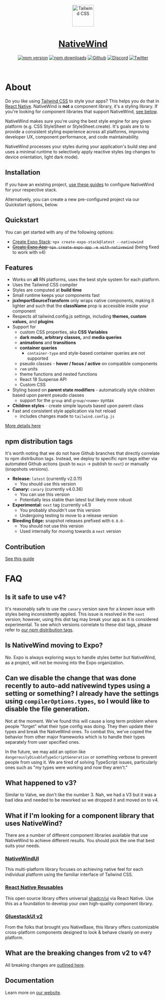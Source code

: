 <div align="center">
<p align="center">
  <a href="https://nativewind.dev" target="_blank">
    <img src="https://nativewind.dev/img/logo.svg" alt="Tailwind CSS" width="70" height="70">
    <h1 align="center" style="color:red;">NativeWind</h1>
  </a>
</p>

[![npm version](https://img.shields.io/npm/v/nativewind)](https://www.npmjs.com/package/nativewind)
[![npm downloads](https://img.shields.io/npm/dw/nativewind)](https://www.npmjs.com/package/nativewind)
[![Github](https://img.shields.io/github/license/marklawlor/nativewind)](https://github.com/nativewind/nativewind)
[![Discord](https://img.shields.io/discord/968718419904057416?logo=discord&logoColor=ffffff&label=Discord&color=%235865F2)](https://discord.gg/ypNakAFQ65)
[![Twitter](https://img.shields.io/twitter/follow/nativewindcss?link=https%3A%2F%2Fx.com%2Ftailwindcss)](https://x.com/nativewindcss)

</div>
<br />

# About

Do you like using [Tailwind CSS](https://tailwindcss.com) to style your apps? This helps you do that in [React Native](https://reactnative.dev). NativeWind is **not** a component library, it's a styling library. If you're looking for component libraries that support NativeWind, [see below](https://github.com/nativewind/nativewind/tree/%40danstepanov/docs-v4.1?tab=readme-ov-file#what-if-im-looking-for-a-component-library-that-uses-nativewind).

NativeWind makes sure you're using the best style engine for any given platform (e.g. CSS StyleSheet or StyleSheet.create). It's goals are to to provide a consistent styling experience across all platforms, improving developer UX, component performance, and code maintainability.

NativeWind processes your styles during your application's build step and uses a minimal runtime to selectively apply reactive styles (eg changes to device orientation, light dark mode).

## Installation

If you have an existing project, [use these guides](https://www.nativewind.dev/getting-started/react-native) to configure NativeWind for your respective stack.

Alternatively, you can create a new pre-configured project via our Quickstart options, below.

## Quickstart

You can get started with any of the following options:

- [Create Expo Stack](https://rn.new): `npx create-expo-stack@latest --nativewind`
- ~~[Create Expo App](https://expo.new): `npx create-expo-app -e with-nativewind`~~ (being fixed to work with v4)

## Features

- Works on **all** RN platforms, uses the best style system for each platform.
- Uses the Tailwind CSS compiler
- Styles are computed at **build time**
- Small runtime keeps your components fast
- **jsxImportSourceTransform** only wraps native components, making it lighter and such that the **className** prop is accessible inside your component
- Respects all tailwind.config.js settings, including **themes, custom values,** and **plugins**
- Support for
  - custom CSS properties, aka **CSS Variables**
  - **dark mode, arbitrary classes,** and **media queries**
  - **animations** and **transitions**
  - **container queries**
    - `container-type` and style-based container queries are not supported
  - pseudo classes - **hover / focus / active** on compatible components
  - `rem` units
  - theme functions and nested functions
  - React 18 Suspense API
  - Custom CSS
- Styling based on **parent state modifiers** - automatically style children based upon parent pseudo classes
  - support for the `group` and `group/<name>` syntax
- **Children styles** - create simple layouts based upon parent class
- Fast and consistent style application via hot reload
  - includes changes made to `tailwind.config.js`

[More details here](https://www.nativewind.dev/blog/announcement-nativewind-v4#breaking-changes-from-v2)

## npm distribution tags
It's worth noting that we do not have Github branches that directly correlate to npm distribution tags. Instead, we deploy to specific npm tags either via automated Github actions (push to `main` -> publish to `next`) or manually (snapshots versions).
- **Release:** `latest` (currently v2.0.11)
  - You should use this version
- **Canary:** `canary` (currently v4.0.36)
  - You can use this version
  - Potentially less stable than latest but likely more robust
- **Experimental:** `next` tag (currently v4.1)
  - You probably shouldn't use this version
  - Undergoing testing to move to a release version
- **Bleeding Edge:** snapshot releases prefixed with `0.0.0-`
  - You should not use this version
  - Used internally for moving towards a `next` version

## Contribution

[See this guide](https://github.com/nativewind/nativewind/blob/main/contributing.md)

# FAQ

## Is it safe to use v4?
It's reasonably safe to use the `canary` version save for a known issue with styles being inconsistently applied. This issue is resolved in the `next` version; however, using this dist tag may break your app as it is considered experimental. To see which versions correlate to these dist tags, please refer to [our npm distribution tags](https://github.com/nativewind/nativewind?tab=readme-ov-file#npm-distribution-tags).

## Is NativeWind moving to Expo?

No. Expo is always exploring ways to handle styles better but NativeWind, as a project, will not be moving into the Expo organization.

## Can we disable the change that was done recently to auto-add nativewind types using a setting or something? I already have the settings using `compilerOptions.types`, so I would like to disable the file generation.

Not at the moment. We've found this will cause a long term problem where people "forget" what their type config was doing. They then update their types and break the NativeWind ones. To combat this, we've copied the behavior from other major frameworks which is to handle their types separately from user specified ones.

In the future, we may add an option like `dangerouslyDisableTypeScriptGeneration` or something verbose to prevent people from using it. We are tired of solving TypeScript issues, particularly ones such as "my types were working and now they aren't."

## What happened to v3?

Similar to Valve, we don't like the number 3. Nah, we had a V3 but it was a bad idea and needed to be reworked so we dropped it and moved on to v4.

## What if I'm looking for a component library that uses NativeWind?

There are a number of different component libraries available that use NativeWind to achieve different results. You should pick the one that best suits your needs.

### [NativeWindUI](https://nativewindui.com)

This multi-platform library focuses on achieving native feel for each individual platform using the familiar interface of Tailwind CSS.

### [React Native Reusables](https://rnr-docs.vercel.app)

This open source library offers universal [shadcn/ui](https://ui.shadcn.com) via React Native. Use this as a foundation to develop your own high-quality component library.

### [GluestackUI v2](https://gluestack.io)

From the folks that brought you NativeBase, this library offers customizable cross-platform components designed to look & behave cleanly on every platform.

## What are the breaking changes from v2 to v4?

All breaking changes are [outlined here](https://www.nativewind.dev/blog/announcement-nativewind-v4#breaking-changes-from-v2).

## Documentation

Learn more on [our website](https://nativewind.dev).
